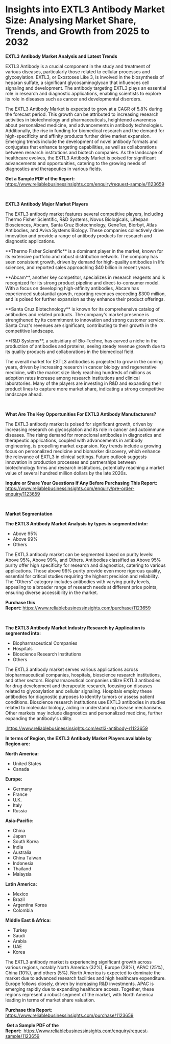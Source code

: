 <p><h1>Insights into EXTL3 Antibody Market Size: Analysing Market Share, Trends, and Growth from 2025 to 2032</h1></p><p><strong>EXTL3 Antibody Market Analysis and Latest Trends</strong></p>
<p><p>EXTL3 Antibody is a crucial component in the study and treatment of various diseases, particularly those related to cellular processes and glycosylation. EXTL3, or Exostoses Like 3, is involved in the biosynthesis of heparan sulfate, a significant glycosaminoglycan that influences cell signaling and development. The antibody targeting EXTL3 plays an essential role in research and diagnostic applications, enabling scientists to explore its role in diseases such as cancer and developmental disorders.</p><p>The EXTL3 Antibody Market is expected to grow at a CAGR of 5.8% during the forecast period. This growth can be attributed to increasing research activities in biotechnology and pharmaceuticals, heightened awareness about personalized medicine, and advancements in antibody technologies. Additionally, the rise in funding for biomedical research and the demand for high-specificity and affinity products further drive market expansion. Emerging trends include the development of novel antibody formats and conjugates that enhance targeting capabilities, as well as collaborations between research institutions and biotech companies. As the landscape of healthcare evolves, the EXTL3 Antibody Market is poised for significant advancements and opportunities, catering to the growing needs of diagnostics and therapeutics in various fields.</p></p>
<p><strong>Get a Sample PDF of the Report:&nbsp;</strong> <a href="https://www.reliablebusinessinsights.com/enquiry/request-sample/1123659?utm_campaign=2747&utm_medium=2&utm_source=Github&utm_content=ia&utm_term=16042025&utm_id=extl3-antibody">https://www.reliablebusinessinsights.com/enquiry/request-sample/1123659</a></p>
<p>&nbsp;</p>
<p><strong>EXTL3 Antibody Major Market Players</strong></p>
<p><p>The EXTL3 antibody market features several competitive players, including Thermo Fisher Scientific, R&D Systems, Novus Biologicals, Lifespan Biosciences, Abcam, Santa Cruz Biotechnology, GeneTex, Biorbyt, Atlas Antibodies, and Aviva Systems Biology. These companies collectively drive innovation and provide a range of antibody products for research and diagnostic applications.</p><p>**Thermo Fisher Scientific** is a dominant player in the market, known for its extensive portfolio and robust distribution network. The company has seen consistent growth, driven by demand for high-quality antibodies in life sciences, and reported sales approaching $40 billion in recent years.</p><p>**Abcam**, another key competitor, specializes in research reagents and is recognized for its strong product pipeline and direct-to-consumer model. With a focus on developing high-affinity antibodies, Abcam has experienced substantial growth, reporting revenues exceeding $300 million, and is poised for further expansion as they enhance their product offerings.</p><p>**Santa Cruz Biotechnology** is known for its comprehensive catalog of antibodies and related products. The company's market presence is strengthened by its commitment to innovation and strong customer service. Santa Cruz's revenues are significant, contributing to their growth in the competitive landscape.</p><p>**R&D Systems**, a subsidiary of Bio-Techne, has carved a niche in the production of antibodies and proteins, seeing steady revenue growth due to its quality products and collaborations in the biomedical field. </p><p>The overall market for EXTL3 antibodies is projected to grow in the coming years, driven by increasing research in cancer biology and regenerative medicine, with the market size likely reaching hundreds of millions as adoption rates increase among research institutions and clinical laboratories. Many of the players are investing in R&D and expanding their product lines to capture more market share, indicating a strong competitive landscape ahead.</p></p>
<p>&nbsp;</p>
<p><strong>What Are The Key Opportunities For EXTL3 Antibody Manufacturers?</strong></p>
<p><p>The EXTL3 antibody market is poised for significant growth, driven by increasing research on glycosylation and its role in cancer and autoimmune diseases. The rising demand for monoclonal antibodies in diagnostics and therapeutic applications, coupled with advancements in antibody engineering, is propelling market expansion. Key trends include a growing focus on personalized medicine and biomarker discovery, which enhance the relevance of EXTL3 in clinical settings. Future outlook suggests innovation in production processes and partnerships between biotechnology firms and research institutions, potentially reaching a market value of several hundred million dollars by the late 2020s.</p></p>
<p><strong>Inquire or Share Your Questions If Any Before Purchasing This Report:</strong> <a href="https://www.reliablebusinessinsights.com/enquiry/pre-order-enquiry/1123659?utm_campaign=2747&utm_medium=2&utm_source=Github&utm_content=ia&utm_term=16042025&utm_id=extl3-antibody">https://www.reliablebusinessinsights.com/enquiry/pre-order-enquiry/1123659</a></p>
<p>&nbsp;</p>
<p><strong>Market Segmentation</strong></p>
<p><strong>The EXTL3 Antibody Market Analysis by types is segmented into:</strong></p>
<p><ul><li>Above 95%</li><li>Above 99%</li><li>Others</li></ul></p>
<p><p>The EXTL3 antibody market can be segmented based on purity levels: Above 95%, Above 99%, and Others. Antibodies classified as Above 95% purity offer high specificity for research and diagnostics, catering to various applications. Those above 99% purity provide even more rigorous quality, essential for critical studies requiring the highest precision and reliability. The "Others" category includes antibodies with varying purity levels, appealing to a broader range of research needs at different price points, ensuring diverse accessibility in the market.</p></p>
<p><strong>Purchase this Report:&nbsp;</strong><a href="https://www.reliablebusinessinsights.com/purchase/1123659?utm_campaign=2747&utm_medium=2&utm_source=Github&utm_content=ia&utm_term=16042025&utm_id=extl3-antibody">https://www.reliablebusinessinsights.com/purchase/1123659</a></p>
<p>&nbsp;</p>
<p><strong>The EXTL3 Antibody Market Industry Research by Application is segmented into:</strong></p>
<p><ul><li>Biopharmaceutical Companies</li><li>Hospitals</li><li>Bioscience Research Institutions</li><li>Others</li></ul></p>
<p><p>The EXTL3 antibody market serves various applications across biopharmaceutical companies, hospitals, bioscience research institutions, and other sectors. Biopharmaceutical companies utilize EXTL3 antibodies for drug development and therapeutic research, focusing on diseases related to glycosylation and cellular signaling. Hospitals employ these antibodies for diagnostic purposes to identify tumors or assess patient conditions. Bioscience research institutions use EXTL3 antibodies in studies related to molecular biology, aiding in understanding disease mechanisms. Other markets may include diagnostics and personalized medicine, further expanding the antibody's utility.</p></p>
<p><a href="https://www.reliablebusinessinsights.com/extl3-antibody-r1123659?utm_campaign=2747&utm_medium=2&utm_source=Github&utm_content=ia&utm_term=16042025&utm_id=extl3-antibody">&nbsp;https://www.reliablebusinessinsights.com/extl3-antibody-r1123659</a></p>
<p><strong>In terms of Region, the EXTL3 Antibody Market Players available by Region are:</strong></p>
<p>
    <p> <strong> North America: </strong>
        <ul>
            <li>United States</li>
            <li>Canada</li>
        </ul>
        </p> 
    <p> <strong> Europe: </strong>
        <ul>
            <li>Germany</li>
            <li>France</li>
            <li>U.K.</li>
            <li>Italy</li>
            <li>Russia</li>
        </ul>
        </p> 
    <p> <strong> Asia-Pacific: </strong>
        <ul>
            <li>China</li>
            <li>Japan</li>
            <li>South Korea</li>
            <li>India</li>
            <li>Australia</li>
            <li>China Taiwan</li>
            <li>Indonesia</li>
            <li>Thailand</li>
            <li>Malaysia</li>
        </ul>
        </p> 
    <p> <strong> Latin America: </strong>
        <ul>
            <li>Mexico</li>
            <li>Brazil</li>
            <li>Argentina Korea</li>
            <li>Colombia</li>
        </ul>
        </p> 
    <p> <strong> Middle East & Africa: </strong>
        <ul>
            <li>Turkey</li>
            <li>Saudi</li>
            <li>Arabia</li>
            <li>UAE</li>
            <li>Korea</li>
        </ul>
    </p>
    </p>
<p><p>The EXTL3 antibody market is experiencing significant growth across various regions, notably North America (32%), Europe (28%), APAC (25%), China (10%), and others (5%). North America is expected to dominate the market due to advanced research facilities and high healthcare expenditure. Europe follows closely, driven by increasing R&D investments. APAC is emerging rapidly due to expanding healthcare access. Together, these regions represent a robust segment of the market, with North America leading in terms of market share valuation.</p></p>
<p><strong>Purchase this Report: </strong><a href="https://www.reliablebusinessinsights.com/purchase/1123659?utm_campaign=2747&utm_medium=2&utm_source=Github&utm_content=ia&utm_term=16042025&utm_id=extl3-antibody">https://www.reliablebusinessinsights.com/purchase/1123659</a></p>
<p>&nbsp;<strong>Get a Sample PDF of the Report:&nbsp;&nbsp;</strong><a href="https://www.reliablebusinessinsights.com/enquiry/request-sample/1123659?utm_campaign=2747&utm_medium=2&utm_source=Github&utm_content=ia&utm_term=16042025&utm_id=extl3-antibody">https://www.reliablebusinessinsights.com/enquiry/request-sample/1123659</a></p>
<p><strong></strong></p>
<p><p></p><p></p><p></p></p>
